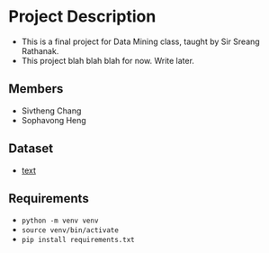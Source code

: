 # Project Description

- This is a final project for Data Mining class, taught by Sir Sreang Rathanak.
- This project blah blah blah for now. Write later.

## Members

- Sivtheng Chang
- Sophavong Heng

## Dataset

- [text](https://data.mef.gov.kh/datasets/pd_679b41de66a3530001dbeb04)

## Requirements

- ```python -m venv venv```
- ```source venv/bin/activate```
- ```pip install requirements.txt```
